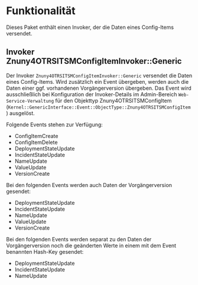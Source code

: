 # Funktionalität

Dieses Paket enthält einen Invoker, der die Daten eines Config-Items versendet.

## Invoker Znuny4OTRSITSMConfigItemInvoker::Generic

Der Invoker `Znuny4OTRSITSMConfigItemInvoker::Generic` versendet die Daten eines Config-Items. Wird zusätzlich ein Event übergeben, werden auch die Daten einer ggf. vorhandenen Vorgängerversion übergeben. Das Event wird ausschließlich bei Konfiguration der Invoker-Details im Admin-Bereich `Web-Service-Verwaltung` für den Objekttyp Znuny4OTRSITSMConfigItem (`Kernel::GenericInterface::Event::ObjectType::Znuny4OTRSITSMConfigItem`) ausgelöst.

Folgende Events stehen zur Verfügung:

- ConfigItemCreate
- ConfigItemDelete
- DeploymentStateUpdate
- IncidentStateUpdate
- NameUpdate
- ValueUpdate
- VersionCreate

Bei den folgenden Events werden auch Daten der Vorgängerversion gesendet:

- DeploymentStateUpdate
- IncidentStateUpdate
- NameUpdate
- ValueUpdate
- VersionCreate

Bei den folgenden Events werden separat zu den Daten der Vorgängerversion noch die geänderten Werte in einem mit dem Event benannten Hash-Key gesendet:

- DeploymentStateUpdate
- IncidentStateUpdate
- NameUpdate
